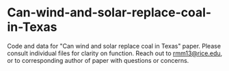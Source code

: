# Can-wind-and-solar-replace-coal-in-Texas
Code and data for "Can wind and solar replace coal in Texas" paper. Please consult individual files for clarity on function. Reach out to rmm13@rice.edu, or to corresponding author of paper with questions or concerns.
